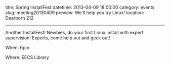 title: Spring InstallFest 
datetime: 2013-04-09 18:00:00
category: events
slug: meeting20130409
preview: We'll help you try Linux!
location: Dearborn 212

---

Another InstallFest! Newbies, do your first Linux install with expert
supervision! Experts, come help out and geek out!

When: 6pm

Where: EECS Library
